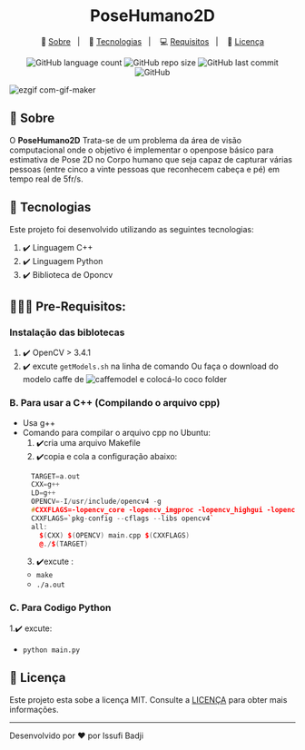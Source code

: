 <h1 align="center" color="yelow">
  PoseHumano2D
</h1>

<p align="center">
🤩 <a href="#book-sobre">Sobre</a>&nbsp;&nbsp;&nbsp;|&nbsp;&nbsp;&nbsp;
🚀  <a href="#rocket-tecnologias">Tecnologias</a>&nbsp;&nbsp;&nbsp;|&nbsp;&nbsp;&nbsp;
💻  <a href="#Pre-Requisitos">Requisitos</a>&nbsp;&nbsp;&nbsp;|&nbsp;&nbsp;&nbsp;
📝  <a href="#memo-licença">Licença</a>
</p>

<p align="center">
   
 <img alt="GitHub language count" src="https://img.shields.io/github/languages/count/issufibadji/profileissufibadji?style=flat-square">

 <img alt="GitHub repo size" src="https://img.shields.io/github/repo-size/issufibadji/profileissufibadji?style=flat-square">

 <img alt="GitHub last commit" src="https://img.shields.io/github/last-commit/issufibadji/profileissufibadji?style=flat-square">

 <img alt="GitHub" src="https://img.shields.io/github/license/issufibadji/profileissufibadji?style=flat-square">
</p>

   ![ezgif com-gif-maker](https://user-images.githubusercontent.com/45535344/180133435-f00b1ffc-f2da-4f6c-ac22-083ae4b2a270.gif)

## :book: Sobre
O **PoseHumano2D**
Trata-se de um problema da área de visão computacional onde o objetivo é implementar o
openpose básico para estimativa de Pose 2D no Corpo humano que seja capaz de capturar várias pessoas
(entre cinco a vinte pessoas que reconhecem cabeça e pé) em tempo real de 5fr/s.
<!-- ❌✔️ -->

## :rocket: Tecnologias
Este projeto foi desenvolvido utilizando as seguintes tecnologias:
1. ✔️ Linguagem  C++
2. ✔️ Linguagem Python
3. ✔️ Biblioteca de Oponcv
 
## 🧑🏻‍💻 Pre-Requisitos: 
  ### Instalação das biblotecas
  1. ✔️ OpenCV > 3.4.1
  2. ✔️ excute `getModels.sh` na linha de comando Ou faça o download do modelo caffe de ![caffemodel](http://posefs1.perception.cs.cmu.edu/Users/ZheCao/pose_iter_440000.caffemodel) e colocá-lo coco folder

### B. Para usar a C++ (Compilando o arquivo cpp)
 
- Usa g++
- Comando para compilar o arquivo cpp no ​​Ubuntu:
  1. ✔️cria uma arquivo Makefile
  2. ✔️copia e cola a configuração abaixo:
  ```c++
    TARGET=a.out
    CXX=g++
    LD=g++
    OPENCV=-I/usr/include/opencv4 -g
    #CXXFLAGS=-lopencv_core -lopencv_imgproc -lopencv_highgui -lopencv_imgcodecs -lopencv_objdetect -lopencv_features2d -std=c++11
    CXXFLAGS=`pkg-config --cflags --libs opencv4`
    all:
      $(CXX) $(OPENCV) main.cpp $(CXXFLAGS)
      @./$(TARGET)
  ```
  3. ✔️excute :
  - `make`
  - `./a.out`


### C. Para Codigo Python
 1.✔️ excute: 
- `python main.py` 
 
 ## :memo: Licença
Este projeto esta sobe a licença MIT. Consulte a [LICENÇA](https://github.com/issufibadji/profileissufibadji/blob/master/LINCENSE) para obter mais informações.

---

Desenvolvido por :heart: por Issufi Badji

